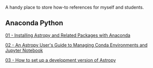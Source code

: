 
A handy place to store how-to references for myself and students.

## Anaconda Python

[01 - Installing Astropy and Related Packages with Anaconda](https://github.com/eblur/how-to/blob/master/anaconda-python/01-conda_astropy_install.rst)

[02 - An Astropy User's Guide to Managing Conda Environments and Jupyter Notebook](https://github.com/eblur/how-to/blob/master/anaconda-python/02-conda_envs.rst)

[03 - How to set up a development version of Astropy](https://github.com/eblur/how-to/blob/master/anaconda-python/03-astropy_dev_env.rst)
